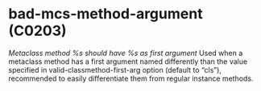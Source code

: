 # bad-mcs-method-argument (C0203)

*Metaclass method %s should have %s as first argument* Used when a
metaclass method has a first argument named differently than the value
specified in valid-classmethod-first-arg option (default to “cls”),
recommended to easily differentiate them from regular instance methods.
